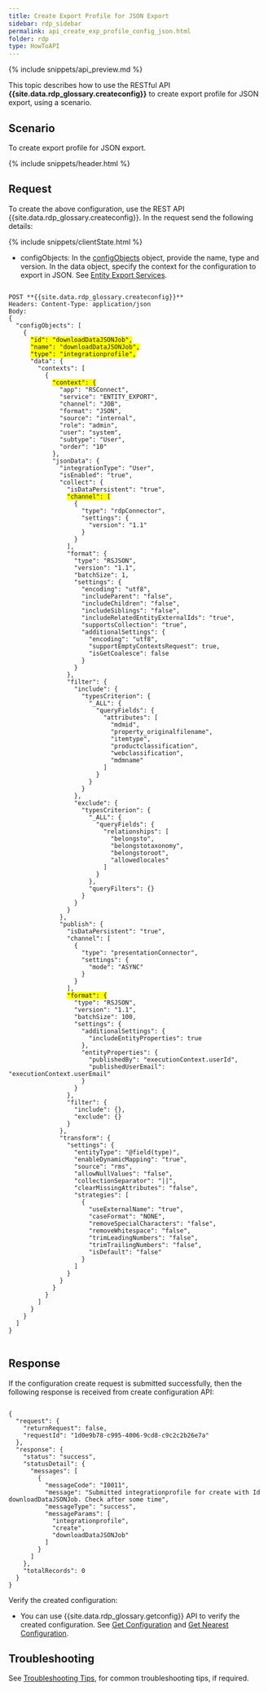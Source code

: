 ```yaml
---
title: Create Export Profile for JSON Export
sidebar: rdp_sidebar
permalink: api_create_exp_profile_config_json.html
folder: rdp
type: HowToAPI
---
```


{% include snippets/api_preview.md %}

This topic describes how to use the RESTful API **{{site.data.rdp_glossary.createconfig}}** to create export profile for JSON export, using a scenario.

## Scenario

To create export profile for JSON export.

{% include snippets/header.html %}

## Request

To create the above configuration, use the REST API {{site.data.rdp_glossary.createconfig}}. In the request send the following details:

{% include snippets/clientState.html %}
* configObjects: In the [configObjects](api_config_object_structure.html) object, provide the name, type and version. In the data object, specify the context for the configuration to export in JSON. See [Entity Export Services](api_exp_entity_service.html).

<pre>
<code>
POST **{{site.data.rdp_glossary.createconfig}}**
Headers: Content-Type: application/json  
Body:
{
  "configObjects": [
    {
      <span style="background-color: #FFFF00">"id": "downloadDataJSONJob",</span>
      <span style="background-color: #FFFF00">"name": "downloadDataJSONJob",</span>
      <span style="background-color: #FFFF00">"type": "integrationprofile",</span>
      "data": {
        "contexts": [
          {
            <span style="background-color: #FFFF00">"context": {</span>
              "app": "RSConnect",
              "service": "ENTITY_EXPORT",
              "channel": "JOB",
              "format": "JSON",
              "source": "internal",
              "role": "admin",
              "user": "system",
              "subtype": "User",
              "order": "10"
            },
            "jsonData": {
              "integrationType": "User",
              "isEnabled": "true",
              "collect": {
                "isDataPersistent": "true",
                <span style="background-color: #FFFF00">"channel": [</span>
                  {
                    "type": "rdpConnector",
                    "settings": {
                      "version": "1.1"
                    }
                  }
                ],
                "format": {
                  "type": "RSJSON",
                  "version": "1.1",
                  "batchSize": 1,
                  "settings": {
                    "encoding": "utf8",
                    "includeParent": "false",
                    "includeChildren": "false",
                    "includeSiblings": "false",
                    "includeRelatedEntityExternalIds": "true",
                    "supportsCollection": "true",
                    "additionalSettings": {
                      "encoding": "utf8",
                      "supportEmptyContextsRequest": true,
                      "isGetCoalesce": false
                    }
                  }
                },
                "filter": {
                  "include": {
                    "typesCriterion": {
                      "_ALL": {
                        "queryFields": {
                          "attributes": [
                            "mdmid",
                            "property_originalfilename",
                            "itemtype",
                            "productclassification",
                            "webclassification",
                            "mdmname"
                          ]
                        }
                      }
                    }
                  },
                  "exclude": {
                    "typesCriterion": {
                      "_ALL": {
                        "queryFields": {
                          "relationships": [
                            "belongsto",
                            "belongstotaxonomy",
                            "belongstoroot",
                            "allowedlocales"
                          ]
                        }
                      },
                      "queryFilters": {}
                    }
                  }
                }
              },
              "publish": {
                "isDataPersistent": "true",
                "channel": [
                  {
                    "type": "presentationConnector",
                    "settings": {
                      "mode": "ASYNC"
                    }
                  }
                ],
                <span style="background-color: #FFFF00">"format": {</span>
                  "type": "RSJSON",
                  "version": "1.1",
                  "batchSize": 100,
                  "settings": {
                    "additionalSettings": {
                      "includeEntityProperties": true
                    },
                    "entityProperties": {
                      "publishedBy": "executionContext.userId",
                      "publishedUserEmail": "executionContext.userEmail"
                    }
                  }
                },
                "filter": {
                  "include": {},
                  "exclude": {}
                }
              },
              "transform": {
                "settings": {
                  "entityType": "@field(type)",
                  "enableDynamicMapping": "true",
                  "source": "rms",
                  "allowNullValues": "false",
                  "collectionSeparator": "||",
                  "clearMissingAttributes": "false",
                  "strategies": [
                    {
                      "useExternalName": "true",
                      "caseFormat": "NONE",
                      "removeSpecialCharacters": "false",
                      "removeWhitespace": "false",
                      "trimLeadingNumbers": "false",
                      "trimTrailingNumbers": "false",
                      "isDefault": "false"
                    }
                  ]
                }
              }
            }
          }
        ]
      }
    }
  ]
}
</code>
</pre> 

## Response

If the configuration create request is submitted successfully, then the following response is received from create configuration API:

<pre><code>
{
  "request": {
    "returnRequest": false,
    "requestId": "1d0e9b78-c995-4006-9cd8-c9c2c2b26e7a"
  },
  "response": {
    "status": "success",
    "statusDetail": {
      "messages": [
        {
          "messageCode": "I0011",
          "message": "Submitted integrationprofile for create with Id downloadDataJSONJob. Check after some time",
          "messageType": "success",
          "messageParams": [
            "integrationprofile",
            "create",
            "downloadDataJSONJob"
          ]
        }
      ]
    },
    "totalRecords": 0
  }
}
</code></pre>

Verify the created configuration:
* You can use {{site.data.rdp_glossary.getconfig}} API to verify the created configuration. See [Get Configuration](api_get_configuration.html) and [Get Nearest Configuration](api_get_nearest_configuration.html).

## Troubleshooting

See [Troubleshooting Tips](api_troubleshooting_tips.html), for common troubleshooting tips, if required.